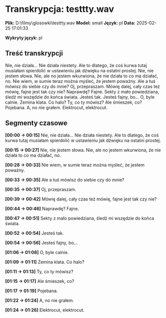 # Transkrypcja: testtty.wav

**Plik:** D:\filmy\glosowki\testtty.wav
**Model:** small
**Język:** pl
**Data:** 2025-02-25 17:01:33

**Wykryty język:** pl

## Treść transkrypcji

Nie, nie działa... Nie działa niestety. Ale to dlatego, że coś kurwa tutaj musiałam spierdolić w ustawieniu jak dźwięku na ostatni prostej. Nie, nie jestem słowa. Nie, ale no jestem wkurwiona, że nie działa to co ma działać, no. Nie wiem, w sumie teraz można myśleć, że jestem poważny. Ale a tuś mówisz do siebie czy do mnie? Oj, przepraszam. Mówię dalej, cały czas też mówię, fajne jest tak czy nie? Naprawdę? Fajne. Sekty z mało powiedziana, śledź mi wszędzie do końca świata. Jesteś tak. Jesteś fajny, bo... O, byle calnie. Zemina klata. Co halo? Ty, co ty mówisz? Ale śmieszek, co? Pojebana. A, no nie grałem. Elektrocut, elektrocut.

## Segmenty czasowe

**[00:00 -> 00:15]** Nie, nie działa... Nie działa niestety. Ale to dlatego, że coś kurwa tutaj musiałam spierdolić w ustawieniu jak dźwięku na ostatni prostej.

**[00:15 -> 00:27]** Nie, nie jestem słowa. Nie, ale no jestem wkurwiona, że nie działa to co ma działać, no.

**[00:28 -> 00:33]** Nie wiem, w sumie teraz można myśleć, że jestem poważny.

**[00:33 -> 00:35]** Ale a tuś mówisz do siebie czy do mnie?

**[00:35 -> 00:37]** Oj, przepraszam.

**[00:39 -> 00:42]** Mówię dalej, cały czas też mówię, fajne jest tak czy nie?

**[00:44 -> 00:46]** Naprawdę? Fajne.

**[00:47 -> 00:51]** Sekty z mało powiedziana, śledź mi wszędzie do końca świata.

**[00:52 -> 00:54]** Jesteś tak.

**[00:54 -> 00:56]** Jesteś fajny, bo...

**[01:06 -> 01:08]** O, byle calnie.

**[01:09 -> 01:11]** Zemina klata. Co halo?

**[01:11 -> 01:13]** Ty, co ty mówisz?

**[01:15 -> 01:17]** Ale śmieszek, co?

**[01:17 -> 01:19]** Pojebana.

**[01:22 -> 01:24]** A, no nie grałem.

**[01:24 -> 01:26]** Elektrocut, elektrocut.

